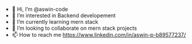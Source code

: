 - 👋 Hi, I’m @aswin-code
- 👀 I’m interested in Backend developement 
- 🌱 I’m currently learning mern stack
- 💞️ I’m looking to collaborate on mern stack projects
- 📫 How to reach me https://www.linkedin.com/in/aswin-p-b89577237/

<!---
aswin-code/aswin-code is a ✨ special ✨ repository because its `README.md` (this file) appears on your GitHub profile.
You can click the Preview link to take a look at your changes.
--->
